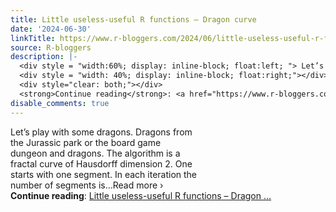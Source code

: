 ```yaml
---
title: Little useless-useful R functions – Dragon curve
date: '2024-06-30'
linkTitle: https://www.r-bloggers.com/2024/06/little-useless-useful-r-functions-dragon-curve/
source: R-bloggers
description: |-
  <div style = "width:60%; display: inline-block; float:left; "> Let’s play with some dragons. Dragons from the Jurassic park or the board game dungeon and dragons. The algorithm is a fractal curve of Hausdorff dimension 2. One starts with one segment. In each iteration the number of segments is…Read more ›</div>
  <div style = "width: 40%; display: inline-block; float:right;"></div>
  <div style="clear: both;"></div>
  <strong>Continue reading</strong>: <a href="https://www.r-bloggers.com/2024/06/little-useless-useful-r-functions-dragon-curve/">Little useless-useful R functions – Dragon ...
disable_comments: true
---
```

<div style = "width:60%; display: inline-block; float:left; "> Let’s play with some dragons. Dragons from the Jurassic park or the board game dungeon and dragons. The algorithm is a fractal curve of Hausdorff dimension 2. One starts with one segment. In each iteration the number of segments is…Read more ›</div>
<div style = "width: 40%; display: inline-block; float:right;"></div>
<div style="clear: both;"></div>
<strong>Continue reading</strong>: <a href="https://www.r-bloggers.com/2024/06/little-useless-useful-r-functions-dragon-curve/">Little useless-useful R functions – Dragon ...